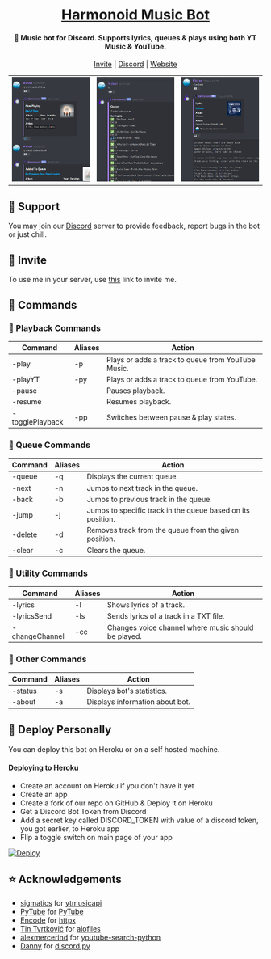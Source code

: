 <h1 align='center'><a href='https://github.com/harmonoid/harmonoid-music-bot'>Harmonoid Music Bot</a></h1>
<h4 align='center'>🎵 Music bot for Discord. Supports lyrics, queues & plays using both YT Music & YouTube.</h4>
<p align='center'><a href='https://discord.com/oauth2/authorize?client_id=802600265005137980&scope=bot&permissions=36932608'>Invite</a> | <a href='https://discord.com/invite/ZG7Pj9SREG'>Discord</a> | <a href='https://harmonoid.github.io/harmonoid-music-bot'>Website</a></p>

<table>
  <tr>
    <td><img src='https://github.com/harmonoid/harmonoid-music-bot/blob/screenshots/1.PNG?raw=true'></img></td>
    <td><img src='https://github.com/harmonoid/harmonoid-music-bot/blob/screenshots/2.PNG?raw=true'></img></td>
    <td><img src='https://github.com/harmonoid/harmonoid-music-bot/blob/screenshots/3.PNG?raw=true'></img></td>
  </tr>
</table>

## 💜 Support

You may join our [Discord](https://discord.com/invite/ZG7Pj9SREG) server to provide feedback, report bugs in the bot or just chill.

## 🎵 Invite

To use me in your server, use [this](https://discord.com/oauth2/authorize?client_id=802600265005137980&scope=bot&permissions=36932608) link to invite me.

## 🎹 Commands

### 🎵 Playback Commands

| Command                     | Aliases  | Action                                                                                    |
|-----------------------------|----------|-------------------------------------------------------------------------------------------|
| -play   <song name or link> | -p       | Plays or adds a track to queue from YouTube Music.                                        |
| -playYT <song name or link> | -py      | Plays or adds a track to queue from YouTube.                                              |
| -pause                      |          | Pauses playback.                                                                          |
| -resume                     |          | Resumes playback.                                                                         |
| -togglePlayback             | -pp      | Switches between pause & play states.                                                     |

### 📑 Queue Commands

| Command                 | Aliases  | Action                                                                                    |
|-------------------------|----------|-------------------------------------------------------------------------------------------|
| -queue                  | -q       | Displays the current queue.                                                               |
| -next                   | -n       | Jumps to next track in the queue.                                                         |
| -back                   | -b       | Jumps to previous track in the queue.                                                     |
| -jump   <position>      | -j       | Jumps to specific track in the queue based on its position.                               |
| -delete <position>      | -d       | Removes track from the queue from the given position.                                     |
| -clear                  | -c       | Clears the queue.                                                                         |
  
### 🧰 Utility Commands

| Command                             | Aliases  | Action                                                                                    |
|-------------------------------------|----------|-------------------------------------------------------------------------------------------|
| -lyrics     <song name>             | -l       | Shows lyrics of a track.                                                                  |
| -lyricsSend <song name>             | -ls      | Sends lyrics of a track in a TXT file.                                                    |
| -changeChannel <voice channel name> | -cc      | Changes voice channel where music should be played.                                       |

### 📖 Other Commands

| Command                             | Aliases  | Action                                                                                    |
|-------------------------------------|----------|-------------------------------------------------------------------------------------------|
| -status                             | -s       | Displays bot's statistics.                                                                |
| -about                              | -a       | Displays information about bot.                                                           |

## 🔐 Deploy Personally

You can deploy this bot on Heroku or on a self hosted machine.

#### Deploying to Heroku
- Create an account on Heroku if you don't have it yet
- Create an app
- Create a fork of our repo on GitHub & Deploy it on Heroku
- Get a Discord Bot Token from Discord
- Add a secret key called DISCORD_TOKEN with value of a discord token, you got earlier, to Heroku app
- Flip a toggle switch on main page of your app

[![Deploy](https://www.herokucdn.com/deploy/button.svg)](https://heroku.com/deploy)

## ⭐ Acknowledgements
- [sigmatics](https://github.com/sigma67) for [ytmusicapi](https://github.com/sigma67/ytmusicapi)
- [PyTube](https://github.com/pytube) for [PyTube](https://github.com/pytube/pytube)
- [Encode](https://github.com/encode) for [httpx](https://github.com/encode/httpx)
- [Tin Tvrtković](https://github.com/Tinche) for [aiofiles](https://github.com/Tinche/aiofiles)
- [alexmercerind](https://github.com/alexmercerind) for [youtube-search-python](https://github.com/alexmercerind/youtube-search-python)
- [Danny](https://github.com/Rapptz) for [discord.py](https://github.com/Rapptz/discord.py)
